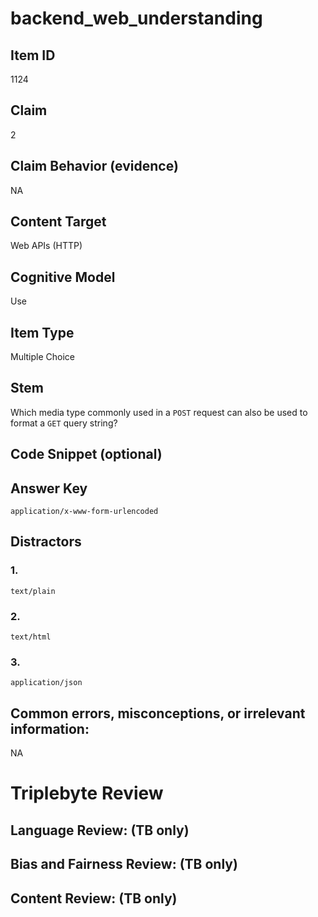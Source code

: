 # backend_web_understanding

## Item ID
1124

## Claim
2

## Claim Behavior (evidence)
NA

## Content Target
Web APIs (HTTP)

## Cognitive Model
Use

## Item Type
Multiple Choice

## Stem
Which media type commonly used in a `POST` request can also be used to format a `GET` query string?

## Code Snippet (optional)


## Answer Key
`application/x-www-form-urlencoded`

## Distractors

### 1.
`text/plain`

### 2.
`text/html`

### 3.
`application/json`

## Common errors, misconceptions, or irrelevant information:
NA

# Triplebyte Review


## Language Review: (TB only)


## Bias and Fairness Review: (TB only)


## Content Review: (TB only)

